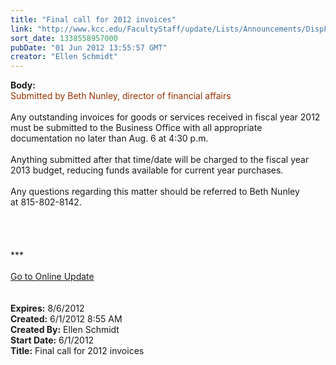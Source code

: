 ```yaml
---
title: "Final call for 2012 invoices"
link: "http://www.kcc.edu/FacultyStaff/update/Lists/Announcements/DispForm.aspx?ID=727"
sort_date: 1338558957000
pubDate: "01 Jun 2012 13:55:57 GMT"
creator: "Ellen Schmidt"
---
```


<div><b>Body:</b> <div class="ExternalClass5A0F819658D046B5BCA972EC512891FF">
<div><font color="#993300">Submitted by Beth Nunley, director of financial affairs</font></div>
<div> </div>
<div>Any outstanding invoices for goods or services received in fiscal year 2012 must be submitted to the Business Office with all appropriate documentation no later than Aug. 6 at 4:30 p.m.</div>
<div> </div>
<div>Anything submitted after that time/date will be charged to the fiscal year 2013 budget, reducing funds available for current year purchases. </div>
<div> </div>
<div>Any questions regarding this matter should be referred to Beth Nunley at 815-802-8142.<br /></div>
<div> </div>
<div> </div>
<div>
<div> </div>
<div> </div>
<div>
<div class="ExternalClass8FE243A1D12D4E008D1A0CEA4D499155">***</div>
<div class="ExternalClass8FE243A1D12D4E008D1A0CEA4D499155"> </div>
<div class="ExternalClass8FE243A1D12D4E008D1A0CEA4D499155"><a href="/FacultyStaff/update/Pages/dailyupdate.aspx">Go to Online Update</a></div>
<div class="ExternalClass8FE243A1D12D4E008D1A0CEA4D499155"> </div></div><br /></div></div></div>
<div><b>Expires:</b> 8/6/2012</div>
<div><b>Created:</b> 6/1/2012 8:55 AM</div>
<div><b>Created By:</b> Ellen Schmidt</div>
<div><b>Start Date:</b> 6/1/2012</div>
<div><b>Title:</b> Final call for 2012 invoices</div>
